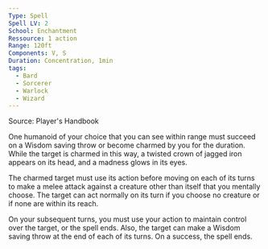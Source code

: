 ```yaml
---
Type: Spell
Spell LV: 2
School: Enchantment
Ressource: 1 action
Range: 120ft
Components: V, S
Duration: Concentration, 1min
tags:
  - Bard
  - Sorcerer
  - Warlock
  - Wizard
---
```

Source: Player's Handbook

One humanoid of your choice that you can see within range must succeed on a Wisdom saving throw or become charmed by you for the duration. While the target is charmed in this way, a twisted crown of jagged iron appears on its head, and a madness glows in its eyes.

The charmed target must use its action before moving on each of its turns to make a melee attack against a creature other than itself that you mentally choose. The target can act normally on its turn if you choose no creature or if none are within its reach.

On your subsequent turns, you must use your action to maintain control over the target, or the spell ends. Also, the target can make a Wisdom saving throw at the end of each of its turns. On a success, the spell ends.